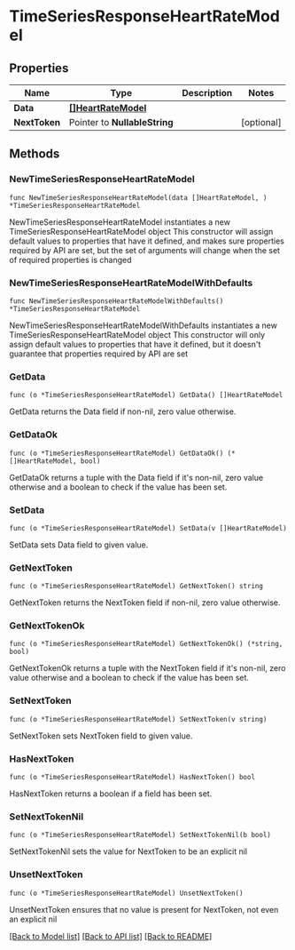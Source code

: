 # TimeSeriesResponseHeartRateModel

## Properties

Name | Type | Description | Notes
------------ | ------------- | ------------- | -------------
**Data** | [**[]HeartRateModel**](HeartRateModel.md) |  | 
**NextToken** | Pointer to **NullableString** |  | [optional] 

## Methods

### NewTimeSeriesResponseHeartRateModel

`func NewTimeSeriesResponseHeartRateModel(data []HeartRateModel, ) *TimeSeriesResponseHeartRateModel`

NewTimeSeriesResponseHeartRateModel instantiates a new TimeSeriesResponseHeartRateModel object
This constructor will assign default values to properties that have it defined,
and makes sure properties required by API are set, but the set of arguments
will change when the set of required properties is changed

### NewTimeSeriesResponseHeartRateModelWithDefaults

`func NewTimeSeriesResponseHeartRateModelWithDefaults() *TimeSeriesResponseHeartRateModel`

NewTimeSeriesResponseHeartRateModelWithDefaults instantiates a new TimeSeriesResponseHeartRateModel object
This constructor will only assign default values to properties that have it defined,
but it doesn't guarantee that properties required by API are set

### GetData

`func (o *TimeSeriesResponseHeartRateModel) GetData() []HeartRateModel`

GetData returns the Data field if non-nil, zero value otherwise.

### GetDataOk

`func (o *TimeSeriesResponseHeartRateModel) GetDataOk() (*[]HeartRateModel, bool)`

GetDataOk returns a tuple with the Data field if it's non-nil, zero value otherwise
and a boolean to check if the value has been set.

### SetData

`func (o *TimeSeriesResponseHeartRateModel) SetData(v []HeartRateModel)`

SetData sets Data field to given value.


### GetNextToken

`func (o *TimeSeriesResponseHeartRateModel) GetNextToken() string`

GetNextToken returns the NextToken field if non-nil, zero value otherwise.

### GetNextTokenOk

`func (o *TimeSeriesResponseHeartRateModel) GetNextTokenOk() (*string, bool)`

GetNextTokenOk returns a tuple with the NextToken field if it's non-nil, zero value otherwise
and a boolean to check if the value has been set.

### SetNextToken

`func (o *TimeSeriesResponseHeartRateModel) SetNextToken(v string)`

SetNextToken sets NextToken field to given value.

### HasNextToken

`func (o *TimeSeriesResponseHeartRateModel) HasNextToken() bool`

HasNextToken returns a boolean if a field has been set.

### SetNextTokenNil

`func (o *TimeSeriesResponseHeartRateModel) SetNextTokenNil(b bool)`

 SetNextTokenNil sets the value for NextToken to be an explicit nil

### UnsetNextToken
`func (o *TimeSeriesResponseHeartRateModel) UnsetNextToken()`

UnsetNextToken ensures that no value is present for NextToken, not even an explicit nil

[[Back to Model list]](../README.md#documentation-for-models) [[Back to API list]](../README.md#documentation-for-api-endpoints) [[Back to README]](../README.md)


